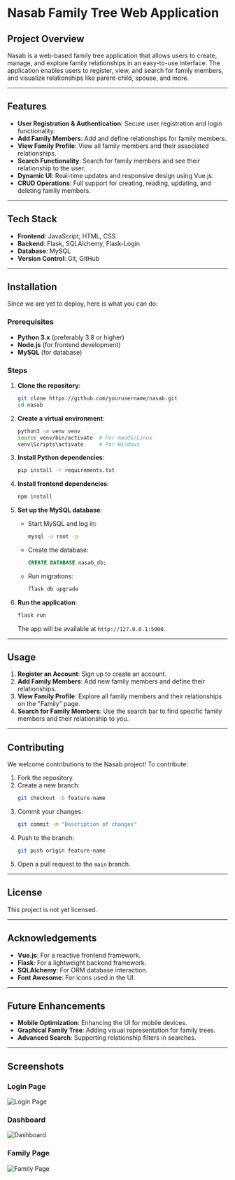# Nasab Family Tree Web Application

## Project Overview
Nasab is a web-based family tree application that allows users to create, manage, and explore family relationships in an easy-to-use interface. The application enables users to register, view, and search for family members, and visualize relationships like parent-child, spouse, and more.

---

## Features
- **User Registration & Authentication**: Secure user registration and login functionality.
- **Add Family Members**: Add and define relationships for family members.
- **View Family Profile**: View all family members and their associated relationships.
- **Search Functionality**: Search for family members and see their relationship to the user.
- **Dynamic UI**: Real-time updates and responsive design using Vue.js.
- **CRUD Operations**: Full support for creating, reading, updating, and deleting family members.

---

## Tech Stack
- **Frontend**: JavaScript, HTML, CSS
- **Backend**: Flask, SQLAlchemy, Flask-Login
- **Database**: MySQL
- **Version Control**: Git, GitHub

---

## Installation
Since we are yet to deploy, here is what you can do:
### Prerequisites
- **Python 3.x** (preferably 3.8 or higher)
- **Node.js** (for frontend development)
- **MySQL** (for database)

### Steps

1. **Clone the repository**:
   ```bash
   git clone https://github.com/yourusername/nasab.git
   cd nasab
   ```

2. **Create a virtual environment**:
   ```bash
   python3 -m venv venv
   source venv/bin/activate  # For macOS/Linux
   venv\Scripts\activate     # For Windows
   ```

3. **Install Python dependencies**:
   ```bash
   pip install -r requirements.txt
   ```

4. **Install frontend dependencies**:
   ```bash
   npm install
   ```

5. **Set up the MySQL database**:
   - Start MySQL and log in:
     ```bash
     mysql -u root -p
     ```
   - Create the database:
     ```sql
     CREATE DATABASE nasab_db;
     ```
   - Run migrations:
     ```bash
     flask db upgrade
     ```

6. **Run the application**:
   ```bash
   flask run
   ```

   The app will be available at `http://127.0.0.1:5000`.

---

## Usage
1. **Register an Account**: Sign up to create an account.
2. **Add Family Members**: Add new family members and define their relationships.
3. **View Family Profile**: Explore all family members and their relationships on the "Family" page.
4. **Search for Family Members**: Use the search bar to find specific family members and their relationship to you.

---

## Contributing
We welcome contributions to the Nasab project! To contribute:

1. Fork the repository.
2. Create a new branch:
   ```bash
   git checkout -b feature-name
   ```
3. Commit your changes:
   ```bash
   git commit -m "Description of changes"
   ```
4. Push to the branch:
   ```bash
   git push origin feature-name
   ```
5. Open a pull request to the `main` branch.

---

## License
This project is not yet licensed.

---

## Acknowledgements
- **Vue.js**: For a reactive frontend framework.
- **Flask**: For a lightweight backend framework.
- **SQLAlchemy**: For ORM database interaction.
- **Font Awesome**: For icons used in the UI.

---

## Future Enhancements
- **Mobile Optimization**: Enhancing the UI for mobile devices.
- **Graphical Family Tree**: Adding visual representation for family trees.
- **Advanced Search**: Supporting relationship filters in searches.

---

## Screenshots
### Login Page
![Login Page](assets/login-page.png)

### Dashboard
![Dashboard](assets/dashboard.png)

### Family Page
![Family Page](assets/family-page.png)
